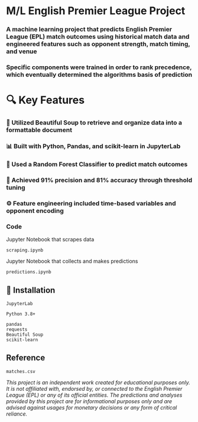 # M/L English Premier League Project

### A machine learning project that predicts English Premier League (EPL) match outcomes using historical match data and engineered features such as opponent strength, match timing, and venue

### Specific components were trained in order to rank precedence, which eventually determined the algorithms basis of prediction

# 🔍 Key Features

### 🧠 Utilized Beautiful Soup to retrieve and organize data into a formattable document

### 📊 Built with Python, Pandas, and scikit-learn in JupyterLab

### 🤖 Used a Random Forest Classifier to predict match outcomes

### 🎯 Achieved 91% precision and 81% accuracy through threshold tuning

### ⚙️ Feature engineering included time-based variables and opponent encoding

### Code

Jupyter Notebook that scrapes data
```
scraping.ipynb
```

Jupyter Notebook that collects and makes predictions
```
predictions.ipynb
```

## 🔗 Installation

```
JupyterLab
```

```
Python 3.8+
```

```
pandas
requests
Beautiful Soup
scikit-learn
```

## Reference

```
matches.csv
```

_This project is an independent work created for educational purposes only. It is not affiliated with, endorsed by, or connected to the English Premier League (EPL) or any of its official entities. The predictions and analyses provided by this project are for informational purposes only and are advised against usages for monetary decisions or any form of critical reliance._


